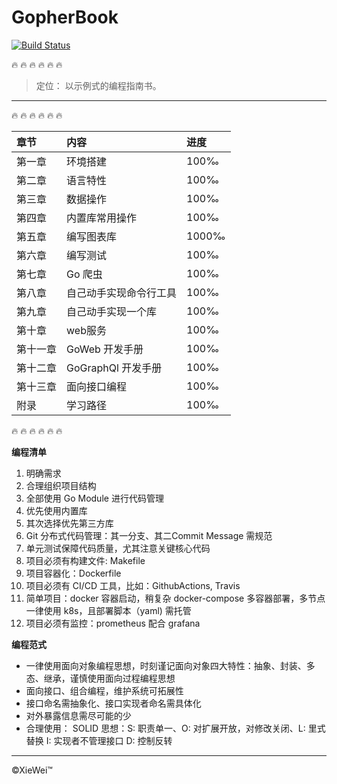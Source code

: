 # GopherBook


[![Build Status](https://travis-ci.com/wuxiaoxiaoshen/GopherBook.svg?token=NJwtDqGPUSoHiysBfFqE&branch=master)](https://travis-ci.com/wuxiaoxiaoshen/GopherBook)

:fire:  :fire:  :fire:  :fire:  :fire:  :fire:



> 定位： 以示例式的编程指南书。

---
:fire:  :fire:  :fire:  :fire:  :fire:  :fire:

章节|内容|进度
:---|:---|:---|
第一章|环境搭建|100&permil;|
第二章|语言特性|100&permil;|
第三章|数据操作|100&permil;|
第四章|内置库常用操作|100&permil;|
第五章|编写图表库|1000&permil;|
第六章| 编写测试|100&permil;|
第七章| Go 爬虫|100&permil;|
第八章|自己动手实现命令行工具|100&permil;|
第九章|自己动手实现一个库|100&permil;|
第十章|web服务|100&permil;|
第十一章| GoWeb 开发手册|100&permil;|
第十二章| GoGraphQl 开发手册|100&permil;|
第十三章| 面向接口编程|100&permil;|
附录| 学习路径 |100&permil;|


:fire:  :fire:  :fire:  :fire:  :fire:  :fire:

**编程清单**
1. 明确需求
2. 合理组织项目结构
3. 全部使用 Go Module 进行代码管理
3. 优先使用内置库
4. 其次选择优先第三方库
5. Git 分布式代码管理：其一分支、其二Commit Message 需规范
5. 单元测试保障代码质量，尤其注意关键核心代码
6. 项目必须有构建文件: Makefile
7. 项目容器化：Dockerfile 
8. 项目必须有 CI/CD 工具，比如：GithubActions, Travis
9. 简单项目：docker 容器启动，稍复杂 docker-compose 多容器部署，多节点一律使用 k8s，且部署脚本（yaml) 需托管
10. 项目必须有监控：prometheus 配合 grafana

**编程范式**

- 一律使用面向对象编程思想，时刻谨记面向对象四大特性：抽象、封装、多态、继承，谨慎使用面向过程编程思想
- 面向接口、组合编程，维护系统可拓展性
- 接口命名需抽象化、接口实现者命名需具体化
- 对外暴露信息需尽可能的少
- 合理使用： SOLID 思想：S: 职责单一、O: 对扩展开放，对修改关闭、L: 里式替换 I: 实现者不管理接口 D: 控制反转



---

&copy;XieWei&trade;





